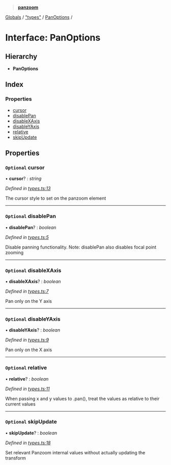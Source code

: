> **[panzoom](../README.md)**

[Globals](../globals.md) / ["types"](../modules/_types_.md) / [PanOptions](_types_.panoptions.md) /

# Interface: PanOptions

## Hierarchy

* **PanOptions**

## Index

### Properties

* [cursor](_types_.panoptions.md#optional-cursor)
* [disablePan](_types_.panoptions.md#optional-disablepan)
* [disableXAxis](_types_.panoptions.md#optional-disablexaxis)
* [disableYAxis](_types_.panoptions.md#optional-disableyaxis)
* [relative](_types_.panoptions.md#optional-relative)
* [skipUpdate](_types_.panoptions.md#optional-skipupdate)

## Properties

### `Optional` cursor

• **cursor**? : *string*

*Defined in [types.ts:13](https://github.com/timmywil/panzoom/blob/37fd043/src/types.ts#L13)*

The cursor style to set on the panzoom element

___

### `Optional` disablePan

• **disablePan**? : *boolean*

*Defined in [types.ts:5](https://github.com/timmywil/panzoom/blob/37fd043/src/types.ts#L5)*

Disable panning functionality. Note: disablePan also disables focal point zooming

___

### `Optional` disableXAxis

• **disableXAxis**? : *boolean*

*Defined in [types.ts:7](https://github.com/timmywil/panzoom/blob/37fd043/src/types.ts#L7)*

Pan only on the Y axis

___

### `Optional` disableYAxis

• **disableYAxis**? : *boolean*

*Defined in [types.ts:9](https://github.com/timmywil/panzoom/blob/37fd043/src/types.ts#L9)*

Pan only on the X axis

___

### `Optional` relative

• **relative**? : *boolean*

*Defined in [types.ts:11](https://github.com/timmywil/panzoom/blob/37fd043/src/types.ts#L11)*

When passing x and y values to .pan(), treat the values as relative to their current values

___

### `Optional` skipUpdate

• **skipUpdate**? : *boolean*

*Defined in [types.ts:18](https://github.com/timmywil/panzoom/blob/37fd043/src/types.ts#L18)*

Set relevant Panzoom internal values without
actually updating the transform